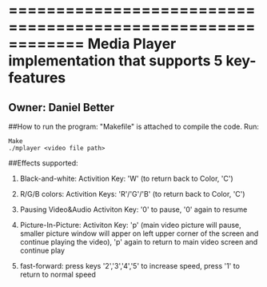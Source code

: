 ============================================================
Media Player implementation that supports 5 key-features
============================================================

**Owner: Daniel Better**
------------------------------------------------------------

##How to run the program:
"Makefile" is attached to compile the code.
Run:

	Make
	./mplayer <video file path>

##Effects supported:
1. Black-and-white: Activition Key: 'W' (to return back to Color, 'C')

2. R/G/B colors: Activition Keys: 'R'/'G'/'B' (to return back to Color, 'C')

3. Pausing Video&Audio Activiton Key: '0' to pause, '0' again to resume

4. Picture-In-Picture: Activiton Key: 'p' (main video picture will pause, smaller picture window will apper on left upper corner of the screen and 						   continue playing the video), 'p' again to return to main video screen and continue play

5. fast-forward: press keys '2','3','4','5'  to increase speed, press '1' to return to normal speed

	